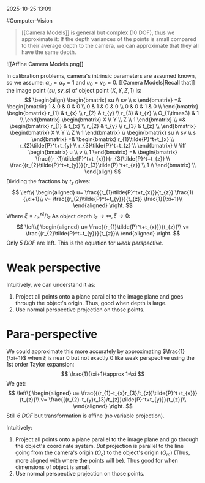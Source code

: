 2025-10-25 13:09

#Computer-Vision 

> [[Camera Models]] is general but complex (10 DOF), thus we approximate it: If the depth variances of the points is small compared to their average depth to the camera, we can approximate that they all have the same depth.

![[Affine Camera Models.png]]

In calibration problems, camera's intrinsic parameters are assumed known, so we assume: $\alpha_{u}=\alpha_{v}=1$ and $u_{0}=v_{0}=0$.
[[Camera Models|Recall that]] the image point $(su,sv,s)$ of object point $(X,Y,Z,1)$ is:
$$
\begin{align}
\begin{bmatrix}
su \\
sv \\
s
\end{bmatrix}
=&
\begin{bmatrix}
1 & 0 & 0 & 0 \\
0 & 1 & 0 & 0 \\
0 & 0 & 1 & 0 \\
\end{bmatrix}
\begin{bmatrix}
r_{1} & t_{x} \\
r_{2} & t_{y} \\
r_{3} & t_{z} \\ 
O_{1\times3} & 1 \\
\end{bmatrix}
\begin{bmatrix}
X \\
Y \\
Z \\
1
\end{bmatrix} \\
=&
\begin{bmatrix}
r_{1} & t_{x} \\
r_{2} & t_{y} \\
r_{3} & t_{z} \\
\end{bmatrix}
\begin{bmatrix}
X \\
Y \\
Z \\
1
\end{bmatrix} \\
\begin{bmatrix}
su \\
sv \\
s
\end{bmatrix}
=&
\begin{bmatrix}
r_{1}\tilde{P}^t+t_{x} \\
r_{2}\tilde{P}^t+t_{y} \\
r_{3}\tilde{P}^t+t_{z} \\
\end{bmatrix} \\
\iff
\begin{bmatrix}
u \\
v \\
1
\end{bmatrix}
=&
\begin{bmatrix}
\frac{{r_{1}\tilde{P}^t+t_{x}}}{r_{3}\tilde{P}^t+t_{z}} \\
\frac{{r_{2}\tilde{P}^t+t_{y}}}{r_{3}\tilde{P}^t+t_{z}} \\
1 \\
\end{bmatrix} \\
\end{align}
$$
Dividing the fractions by $t_{z}$ gives:
$$
\left\{
\begin{aligned}
u= \frac{{r_{1}\tilde{P}^t+t_{x}}}{t_{z}} \frac{1}{\xi+1}\\
v= \frac{{r_{2}\tilde{P}^t+t_{y}}}{t_{z}} \frac{1}{\xi+1}\\
\end{aligned}
\right.
$$
Where $\xi={r_{3}\tilde{P}^t/t_{z}}$
As object depth $t_{z} \to \infty, \xi\to 0$:
$$
\left\{
\begin{aligned}
u= \frac{{r_{1}\tilde{P}^t+t_{x}}}{t_{z}}\\
v= \frac{{r_{2}\tilde{P}^t+t_{y}}}{t_{z}}\\
\end{aligned}
\right.
$$
Only *5 DOF* are left. This is the equation for *weak perspective*.
# Weak perspective
Intuitively, we can understand it as:
1. Project all points onto a plane parallel to the image plane and goes through the object's origin. Thus, good when depth is large.
2. Use normal perspective projection on those points.
# Para-perspective
We could approximate this more accurately by approximating $\frac{1}{\xi+1}$ when $\xi$ is near $0$ but not exactly $0$ like weak perspective using the 1st order Taylor expansion:
$$
\frac{1}{\xi+1}\approx 1-\xi
$$
We get:
$$
\left\{
\begin{aligned}
u= \frac{{(r_{1}-t_{x}r_{3}/t_{z})\tilde{P}^t+t_{x}}}{t_{z}}\\
v= \frac{{(r_{2}-t_{y}r_{3}/t_{z})\tilde{P}^t+t_{y}}}{t_{z}}\\
\end{aligned}
\right.
$$
Still *6 DOF* but transformation is affine (no variable projection).

Intuitively:
1. Project all points onto a plane parallel to the image plane and go through the object's coordinate system. *But* projection is parallel to the line going from the camera's origin ($O_{c}$) to the object's origin $(O_{m})$ (Thus, more aligned with where the points will be). Thus good for when dimensions of object is small.
2. Use normal perspective projection on those points.